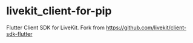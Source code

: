 # livekit_client-for-pip
Flutter Client SDK for LiveKit. Fork from https://github.com/livekit/client-sdk-flutter
